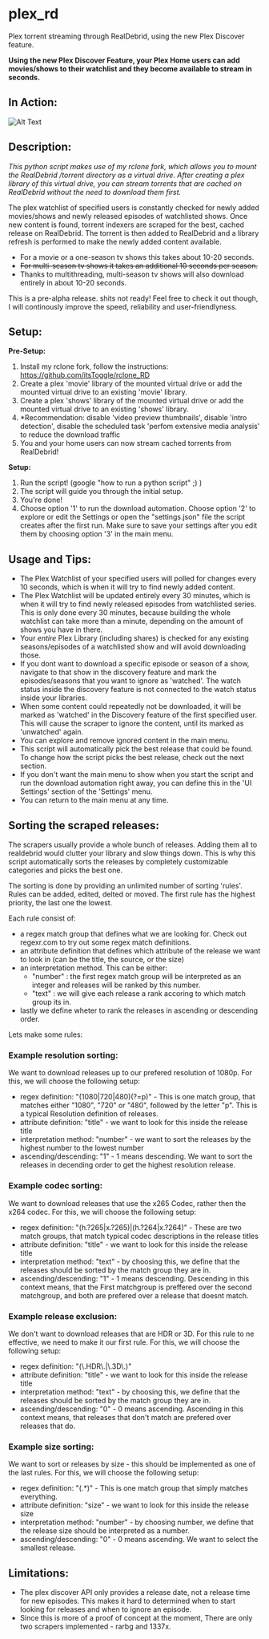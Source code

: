 # plex_rd
Plex torrent streaming through RealDebrid, using the new Plex Discover feature.

**Using the new Plex Discover Feature, your Plex Home users can add movies/shows to their watchlist and they become available to stream in seconds.**

## In Action:

![Alt Text](https://github.com/itsToggle/plex_rd/blob/main/final_6279217a77f1110078928cf3_366957.gif)

## Description:

*This python script makes use of my rclone fork, which allows you to mount the RealDebrid /torrent directory as a virtual drive. After creating a plex library of this virtual drive, you can stream torrents that are cached on RealDebrid without the need to download them first.*

The plex watchlist of specified users is constantly checked for newly added movies/shows and newly released episodes of watchlisted shows.
Once new content is found, torrent indexers are scraped for the best, cached release on RealDebrid. The torrent is then added to RealDebrid and a library refresh is performed to make the newly added content available. 

- For a movie or a one-season tv shows this takes about 10-20 seconds.
- ~~For multi-season tv shows it takes an additional 10 seconds per season.~~
- Thanks to multithreading, multi-season tv shows will also download entirely in about 10-20 seconds.

This is a pre-alpha release. shits not ready! Feel free to check it out though, I will continously improve the speed, reliability and user-friendlyness.

## Setup:

**Pre-Setup:**

1. Install my rclone fork, follow the instructions: https://github.com/itsToggle/rclone_RD
2. Create a plex 'movie' library of the mounted virtual drive or add the mounted virtual drive to an existing 'movie' library.
3. Create a plex 'shows' library of the mounted virtual drive or add the mounted virtual drive to an existing 'shows' library.
4. *Recommendation: disable 'video preview thumbnails', disable 'intro detection', disable the scheduled task 'perfom extensive media analysis' to reduce the download traffic
5. You and your home users can now stream cached torrents from RealDebrid!

**Setup:**
1. Run the script! (google "how to run a python script" ;) )
2. The script will guide you through the initial setup.
3. You're done!
5. Choose option '1' to run the download automation. Choose option '2' to explore or edit the Settings or open the "settings.json" file the script creates after the first run. Make sure to save your settings after you edit them by choosing option '3' in the main menu.

## Usage and Tips:

- The Plex Watchlist of your specified users will polled for changes every 10 seconds, which is when it will try to find newly added content. 
- The Plex Watchlist will be updated entirely every 30 minutes, which is when it will try to find newly released episodes from watchlisted series. This is only done every 30 minutes, because building the whole watchlist can take more than a minute, depending on the amount of shows you have in there.
- Your *entire* Plex Library (including shares) is checked for any existing seasons/episodes of a watchlisted show and will avoid downloading those.
- If you dont want to download a specific episode or season of a show, navigate to that show in the discovery feature and mark the episodes/seasons that you want to ignore as 'watched'. The watch status inside the discovery feature is not connected to the watch status inside your libraries.
- When some content could repeatedly not be downloaded, it will be marked as 'watched' in the Discovery feature of the first specified user. This will cause the scraper to ignore the content, until its marked as 'unwatched' again.
- You can explore and remove ignored content in the main menu.
- This script will automatically pick the best release that could be found. To change how the script picks the best release, check out the next section.
- If you don't want the main menu to show when you start the script and run the download automation right away, you can define this in the 'UI Settings' section of the 'Settings' menu.
- You can return to the main menu at any time.

## Sorting the scraped releases:

The scrapers usually provide a whole bunch of releases. Adding them all to realdebrid would clutter your library and slow things down. This is why this script automatically sorts the releases by completely customizable categories and picks the best one.

The sorting is done by providing an unlimited number of sorting 'rules'. Rules can be added, edited, delted or moved. The first rule has the highest priority, the last one the lowest.

Each rule consist of:
- a regex match group that defines what we are looking for. Check out regexr.com to try out some regex match definitions.
- an attribute definition that defines which attribute of the release we want to look in (can be the title, the source, or the size)
- an interpretation method. This can be either:
  - "number" : the first regex match group will be interpreted as an integer and releases will be ranked by this number.
  - "text" : we will give each release a rank accoring to which match group its in.
- lastly we define wheter to rank the releases in ascending or descending order.

Lets make some rules: 
### Example resolution sorting:
We want to download releases up to our prefered resolution of 1080p.
For this, we will choose the following setup:
- regex definition: "(1080|720|480)(?=p)" - This is one match group, that matches either "1080", "720" or "480", followed by the letter "p". This is a typical Resolution definition of releases.
- attribute definition: "title" - we want to look for this inside the release title
- interpretation method: "number" - we want to sort the releases by the highest number to the lowest number
- ascending/descending: "1" - 1 means descending. We want to sort the releases in decending order to get the highest resolution release.

### Example codec sorting:
We want to download releases that use the x265 Codec, rather then the x264 codec. 
For this, we will choose the following setup:
- regex definition: "(h.?265|x.?265)|(h.?264|x.?264)" - These are two match groups, that match typical codec descriptions in the release titles
- attribute definition: "title" - we want to look for this inside the release title
- interpretation method: "text" - by choosing this, we define that the releases should be sorted by the match group they are in.
- ascending/descending: "1" - 1 means descending. Descending in this context means, that the First matchgroup is preffered over the second matchgroup, and both are prefered over a release that doesnt match.

### Example release exclusion:
We don't want to download releases that are HDR or 3D. For this rule to ne effective, we need to make it our first rule.
For this, we will choose the following setup:
- regex definition: "(\\.HDR\\.|\\.3D\\.)"
- attribute definition: "title" - we want to look for this inside the release title
- interpretation method: "text" - by choosing this, we define that the releases should be sorted by the match group they are in.
- ascending/descending: "0" - 0 means ascending. Ascending in this context means, that releases that don't match are prefered over releases that do.

### Example size sorting:
We want to sort or releases by size - this should be implemented as one of the last rules.
For this, we will choose the following setup:
- regex definition: "(.*)" - This is one match group that simply matches everything.
- attribute definition: "size" - we want to look for this inside the release size
- interpretation method: "number" - by choosing number, we define that the release size should be interpreted as a number.
- ascending/descending: "0" - 0 means ascending. We want to select the smallest release.


## Limitations:
- The plex discover API only provides a release date, not a release time for new episodes. This makes it hard to determined when to start looking for releases and when to ignore an episode.
- Since this is more of a proof of concept at the moment, There are only two scrapers implemented - rarbg and 1337x.
